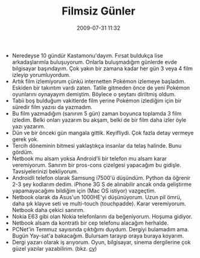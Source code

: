 ﻿---
layout: post
title: Filmsiz G&uuml;nler
date: 2009-07-31 11:32
comments: true
categories: []
---
<ul>
	<li>Neredeyse 10 gündür Kastamonu'dayım. Fırsat buldukça lise arkadaşlarımla buluşuyorum. Onlarla buluşmadığım günlerde evde bilgisayar başındayım. Çok yakın bir zamana kadar her gün 3 veya 4 film izleyip yorumluyordum.</li>
	<li>Artık film izlemiyorum çünkü internetten Pokémon izlemeye başladım. Eskiden bir takıntım vardı zaten. Tatile gitmeden önce de yeni Pokémon oyunlarını oynayayım demiştim. Böylece o şeytanı diriltmiş oldum.</li>
	<li>Tabii boş bulduğum vakitlerde film yerine Pokémon izlediğim için bir süredir film yazısı da yazmadım.</li>
	<li>Bu film yazmadığım (sanırım 5 gün) zaman boyunca toplamda 3 film izledim. Belki onları yazarım bu akşam, belki de bir film daha izler öyle yazı yazarım.</li>
	<li>Dün ve bir önceki gün mangala gittik. Keyifliydi. Çok fazla detay vermeye gerek yok.</li>
	<li>Tercih döneminin bitmesi yaklaştıkça insanlar da telaş halinde. Bunu gördüm.</li>
	<li>Netbook mu alsam yoksa Android'li bir telefon mu alsam karar veremiyorum. Sanırım bir pros-cons çizelgesi yapacağım bu gidişle. Tavsiyelerinizi bekliyorum.</li>
	<li>Androidli telefon olarak Samsung i7500'ü düşündüm. Python da öğrenir 2-3 şey kodlarım dedim. iPhone 3G S de alınabilir ancak onda geliştirme yapamayacağımı bildiğim için (Mac OS istiyor) vazgeçtim.</li>
	<li>Netbook olarak da Asus'un 1000HE'yi düşünüyorum. Uzun pil ömrü, daha şık klayve seti ve multi-touch (touchpadde). Karar veremiyorum. Netbook daha çekici sanırım.</li>
	<li>Nokia E63 gibi olan Nokia telefonlarını da beğeniyorum. Hoşuma gidiyor.</li>
	<li>Netbook alsam da kontratlı bir cep telefonu alacağım herhalde.</li>
	<li>PCNet'in Temmuz sayısında çıktığımı duydum. Dergiyi bulamadım ama. Bugün Yay-sat'a bakacağım. Bulursam tarayıp oraya buraya koyarım.</li>
	<li>Dergi yazarı olarak iş arıyorum. Oyun, bilgisayar, sinema dergilerine çok güzel yazılar yazabilirim. (bkz. <a href="http://friendfeed.com/theaob/de0aa8d3/parttime-is-aryorum-freelance-yazarlk-home">cv</a>)</li>
</ul>
